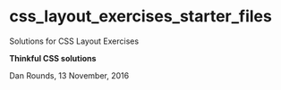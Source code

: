 # css_layout_exercises_starter_files
Solutions for CSS Layout Exercises

**Thinkful CSS solutions**

Dan Rounds,
13 November, 2016
